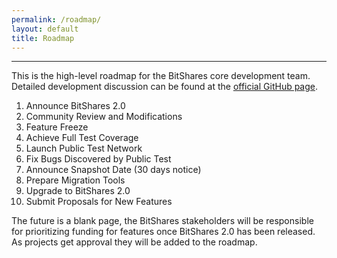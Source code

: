 ```yaml
---
permalink: /roadmap/
layout: default
title: Roadmap
---
```


--------

This is the high-level roadmap for the BitShares core development team. Detailed development discussion can be found at
the [official GitHub page](https://github.com/BitShares).

1. Announce BitShares 2.0 
2. Community Review and Modifications
3. Feature Freeze 
4. Achieve Full Test Coverage
4. Launch Public Test Network 
5. Fix Bugs Discovered by Public Test
6. Announce Snapshot Date (30 days notice)
7. Prepare Migration Tools
8. Upgrade to BitShares 2.0
9. Submit Proposals for New Features 

The future is a blank page, the BitShares stakeholders will be responsible for prioritizing funding for features once
BitShares 2.0 has been released.  As projects get approval they will be added to the roadmap.  

